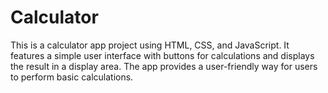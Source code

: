 # Calculator
This is a calculator app project using HTML, CSS, and JavaScript. It features a simple user interface with buttons for calculations and displays the result in a display area. The app provides a user-friendly way for users to perform basic calculations.
